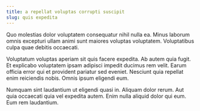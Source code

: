 ```yaml
---
title: a repellat voluptas corrupti suscipit
slug: quis expedita
---
```


Quo molestias dolor voluptatem consequatur nihil nulla ea. Minus laborum omnis excepturi ullam animi sunt maiores voluptas voluptatem. Voluptatibus culpa quae debitis occaecati.

Voluptatum voluptas aperiam sit quis facere expedita. Ab autem quia fugit. Et explicabo voluptatem ipsam adipisci impedit ducimus rem velit. Earum officia error qui et provident pariatur sed eveniet. Nesciunt quia repellat enim reiciendis nobis. Omnis ipsum eligendi eum.

Numquam sint laudantium ut eligendi quasi in. Aliquam dolor rerum. Aut quia occaecati quia vel expedita autem. Enim nulla aliquid dolor qui eum. Eum rem laudantium.
